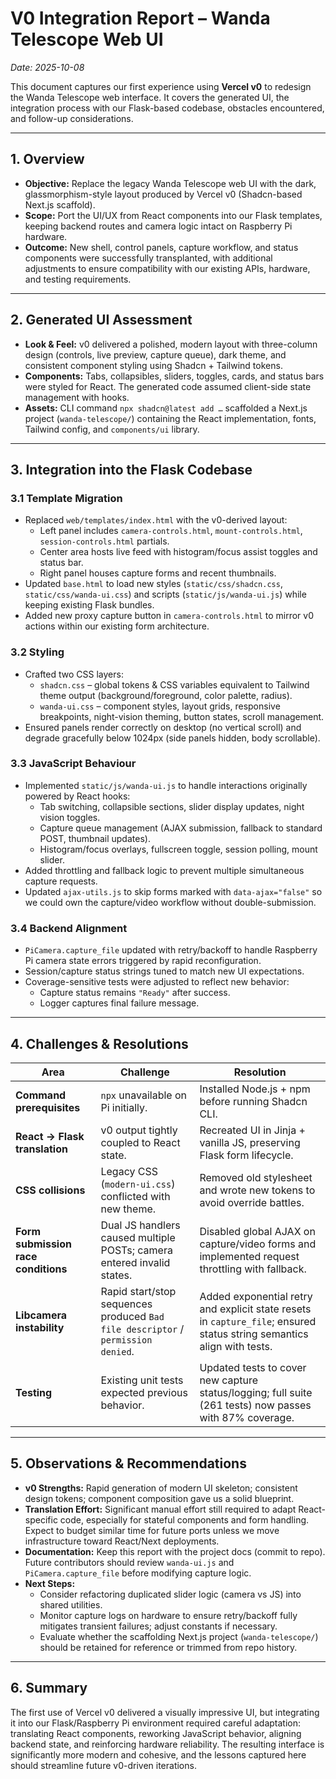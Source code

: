 # V0 Integration Report – Wanda Telescope Web UI

_Date: 2025-10-08_

This document captures our first experience using **Vercel v0** to redesign the Wanda Telescope web interface. It covers the generated UI, the integration process with our Flask-based codebase, obstacles encountered, and follow-up considerations.

---

## 1. Overview

- **Objective:** Replace the legacy Wanda Telescope web UI with the dark, glassmorphism-style layout produced by Vercel v0 (Shadcn-based Next.js scaffold).
- **Scope:** Port the UI/UX from React components into our Flask templates, keeping backend routes and camera logic intact on Raspberry Pi hardware.
- **Outcome:** New shell, control panels, capture workflow, and status components were successfully transplanted, with additional adjustments to ensure compatibility with our existing APIs, hardware, and testing requirements.

---

## 2. Generated UI Assessment

- **Look & Feel:** v0 delivered a polished, modern layout with three-column design (controls, live preview, capture queue), dark theme, and consistent component styling using Shadcn + Tailwind tokens.
- **Components:** Tabs, collapsibles, sliders, toggles, cards, and status bars were styled for React. The generated code assumed client-side state management with hooks.
- **Assets:** CLI command `npx shadcn@latest add …` scaffolded a Next.js project (`wanda-telescope/`) containing the React implementation, fonts, Tailwind config, and `components/ui` library.

---

## 3. Integration into the Flask Codebase

### 3.1 Template Migration

- Replaced `web/templates/index.html` with the v0-derived layout:
  - Left panel includes `camera-controls.html`, `mount-controls.html`, `session-controls.html` partials.
  - Center area hosts live feed with histogram/focus assist toggles and status bar.
  - Right panel houses capture forms and recent thumbnails.
- Updated `base.html` to load new styles (`static/css/shadcn.css`, `static/css/wanda-ui.css`) and scripts (`static/js/wanda-ui.js`) while keeping existing Flask bundles.
- Added new proxy capture button in `camera-controls.html` to mirror v0 actions within our existing form architecture.

### 3.2 Styling

- Crafted two CSS layers:
  - `shadcn.css` – global tokens & CSS variables equivalent to Tailwind theme output (background/foreground, color palette, radius).
  - `wanda-ui.css` – component styles, layout grids, responsive breakpoints, night-vision theming, button states, scroll management.
- Ensured panels render correctly on desktop (no vertical scroll) and degrade gracefully below 1024px (side panels hidden, body scrollable).

### 3.3 JavaScript Behaviour

- Implemented `static/js/wanda-ui.js` to handle interactions originally powered by React hooks:
  - Tab switching, collapsible sections, slider display updates, night vision toggles.
  - Capture queue management (AJAX submission, fallback to standard POST, thumbnail updates).
  - Histogram/focus overlays, fullscreen toggle, session polling, mount slider.
- Added throttling and fallback logic to prevent multiple simultaneous capture requests.
- Updated `ajax-utils.js` to skip forms marked with `data-ajax="false"` so we could own the capture/video workflow without double-submission.

### 3.4 Backend Alignment

- `PiCamera.capture_file` updated with retry/backoff to handle Raspberry Pi camera state errors triggered by rapid reconfiguration.
- Session/capture status strings tuned to match new UI expectations.
- Coverage-sensitive tests were adjusted to reflect new behavior:
  - Capture status remains `"Ready"` after success.
  - Logger captures final failure message.

---

## 4. Challenges & Resolutions

| Area | Challenge | Resolution |
|------|-----------|------------|
| **Command prerequisites** | `npx` unavailable on Pi initially. | Installed Node.js + npm before running Shadcn CLI. |
| **React → Flask translation** | v0 output tightly coupled to React state. | Recreated UI in Jinja + vanilla JS, preserving Flask form lifecycle. |
| **CSS collisions** | Legacy CSS (`modern-ui.css`) conflicted with new theme. | Removed old stylesheet and wrote new tokens to avoid override battles. |
| **Form submission race conditions** | Dual JS handlers caused multiple POSTs; camera entered invalid states. | Disabled global AJAX on capture/video forms and implemented request throttling with fallback. |
| **Libcamera instability** | Rapid start/stop sequences produced `Bad file descriptor` / `permission denied`. | Added exponential retry and explicit state resets in `capture_file`; ensured status string semantics align with tests. |
| **Testing** | Existing unit tests expected previous behavior. | Updated tests to cover new capture status/logging; full suite (261 tests) now passes with 87% coverage. |

---

## 5. Observations & Recommendations

- **v0 Strengths:** Rapid generation of modern UI skeleton; consistent design tokens; component composition gave us a solid blueprint.
- **Translation Effort:** Significant manual effort still required to adapt React-specific code, especially for stateful components and form handling. Expect to budget similar time for future ports unless we move infrastructure toward React/Next deployments.
- **Documentation:** Keep this report with the project docs (commit to repo). Future contributors should review `wanda-ui.js` and `PiCamera.capture_file` before modifying capture logic.
- **Next Steps:**
  - Consider refactoring duplicated slider logic (camera vs JS) into shared utilities.
  - Monitor capture logs on hardware to ensure retry/backoff fully mitigates transient failures; adjust constants if necessary.
  - Evaluate whether the scaffolding Next.js project (`wanda-telescope/`) should be retained for reference or trimmed from repo history.

---

## 6. Summary

The first use of Vercel v0 delivered a visually impressive UI, but integrating it into our Flask/Raspberry Pi environment required careful adaptation: translating React components, reworking JavaScript behavior, aligning backend state, and reinforcing hardware reliability. The resulting interface is significantly more modern and cohesive, and the lessons captured here should streamline future v0-driven iterations.


